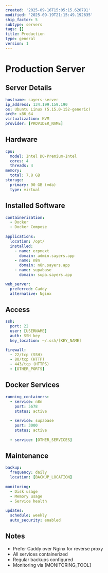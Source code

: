 ```yaml
---
created: '2025-09-16T15:05:15.620791'
modified: '2025-09-19T21:15:49.192635'
ship_factor: 5
subtype: servers
tags: []
title: Production
type: general
version: 1
---
```


# Production Server

## Server Details
```yaml
hostname: sayers-server
ip_address: 134.199.159.190
os: Ubuntu Linux (5.15.0-152-generic)
arch: x86_64
virtualization: KVM
provider: [PROVIDER_NAME]
```

## Hardware
```yaml
cpu:
  model: Intel DO-Premium-Intel
  cores: 4
  threads: 4
memory:
  total: 7.8 GB
storage:
  primary: 90 GB (vda)
  type: virtual
```

## Installed Software
```yaml
containerization:
  - Docker
  - Docker Compose
  
applications:
  location: /opt/
  installed:
    - name: erpnext
      domain: admin.sayers.app
    - name: n8n
      domain: n8n.sayers.app
    - name: supabase
      domain: supa.sayers.app

web_server:
  preferred: Caddy
  alternative: Nginx
```

## Access
```yaml
ssh:
  port: 22
  user: [USERNAME]
  auth: SSH key
  key_location: ~/.ssh/[KEY_NAME]

firewall:
  - 22/tcp (SSH)
  - 80/tcp (HTTP)
  - 443/tcp (HTTPS)
  - [OTHER_PORTS]
```

## Docker Services
```yaml
running_containers:
  - service: n8n
    port: 5678
    status: active
  
  - service: supabase
    port: 3000
    status: active
    
  - service: [OTHER_SERVICES]
```

## Maintenance
```yaml
backup:
  frequency: daily
  location: [BACKUP_LOCATION]
  
monitoring:
  - Disk usage
  - Memory usage
  - Service health
  
updates:
  schedule: weekly
  auto_security: enabled
```

## Notes

- Prefer Caddy over Nginx for reverse proxy
- All services containerized
- Regular backups configured
- Monitoring via [MONITORING_TOOL]